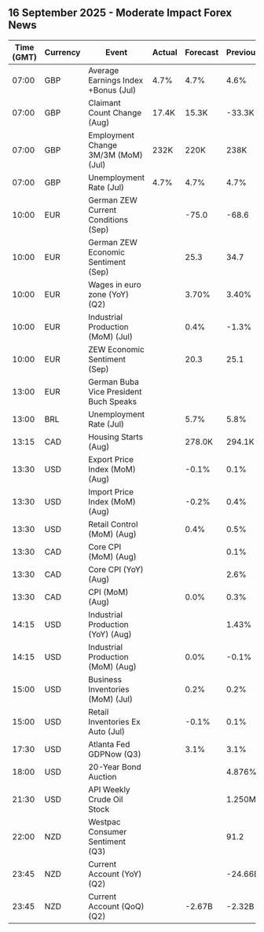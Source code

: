 ## 16 September 2025 - Moderate Impact Forex News

| Time (GMT) | Currency | Event | Actual | Forecast | Previous |
|------|----------|-------|--------|----------|----------|
| 07:00 | GBP | Average Earnings Index +Bonus (Jul) | 4.7% | 4.7% | 4.6% |
| 07:00 | GBP | Claimant Count Change (Aug) | 17.4K | 15.3K | -33.3K |
| 07:00 | GBP | Employment Change 3M/3M (MoM) (Jul) | 232K | 220K | 238K |
| 07:00 | GBP | Unemployment Rate (Jul) | 4.7% | 4.7% | 4.7% |
| 10:00 | EUR | German ZEW Current Conditions (Sep) |  | -75.0 | -68.6 |
| 10:00 | EUR | German ZEW Economic Sentiment (Sep) |  | 25.3 | 34.7 |
| 10:00 | EUR | Wages in euro zone (YoY) (Q2) |  | 3.70% | 3.40% |
| 10:00 | EUR | Industrial Production (MoM) (Jul) |  | 0.4% | -1.3% |
| 10:00 | EUR | ZEW Economic Sentiment (Sep) |  | 20.3 | 25.1 |
| 13:00 | EUR | German Buba Vice President Buch Speaks |  |  |  |
| 13:00 | BRL | Unemployment Rate (Jul) |  | 5.7% | 5.8% |
| 13:15 | CAD | Housing Starts (Aug) |  | 278.0K | 294.1K |
| 13:30 | USD | Export Price Index (MoM) (Aug) |  | -0.1% | 0.1% |
| 13:30 | USD | Import Price Index (MoM) (Aug) |  | -0.2% | 0.4% |
| 13:30 | USD | Retail Control (MoM) (Aug) |  | 0.4% | 0.5% |
| 13:30 | CAD | Core CPI (MoM) (Aug) |  |  | 0.1% |
| 13:30 | CAD | Core CPI (YoY) (Aug) |  |  | 2.6% |
| 13:30 | CAD | CPI (MoM) (Aug) |  | 0.0% | 0.3% |
| 14:15 | USD | Industrial Production (YoY) (Aug) |  |  | 1.43% |
| 14:15 | USD | Industrial Production (MoM) (Aug) |  | 0.0% | -0.1% |
| 15:00 | USD | Business Inventories (MoM) (Jul) |  | 0.2% | 0.2% |
| 15:00 | USD | Retail Inventories Ex Auto (Jul) |  | -0.1% | 0.1% |
| 17:30 | USD | Atlanta Fed GDPNow (Q3) |  | 3.1% | 3.1% |
| 18:00 | USD | 20-Year Bond Auction |  |  | 4.876% |
| 21:30 | USD | API Weekly Crude Oil Stock |  |  | 1.250M |
| 22:00 | NZD | Westpac Consumer Sentiment (Q3) |  |  | 91.2 |
| 23:45 | NZD | Current Account (YoY) (Q2) |  |  | -24.66B |
| 23:45 | NZD | Current Account (QoQ) (Q2) |  | -2.67B | -2.32B |
